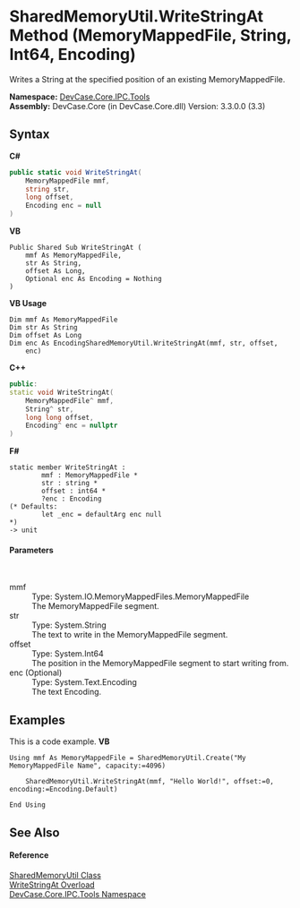 # SharedMemoryUtil.WriteStringAt Method (MemoryMappedFile, String, Int64, Encoding)
 

Writes a String at the specified position of an existing MemoryMappedFile.

**Namespace:**&nbsp;<a href="N_DevCase_Core_IPC_Tools">DevCase.Core.IPC.Tools</a><br />**Assembly:**&nbsp;DevCase.Core (in DevCase.Core.dll) Version: 3.3.0.0 (3.3)

## Syntax

**C#**<br />
``` C#
public static void WriteStringAt(
	MemoryMappedFile mmf,
	string str,
	long offset,
	Encoding enc = null
)
```

**VB**<br />
``` VB
Public Shared Sub WriteStringAt ( 
	mmf As MemoryMappedFile,
	str As String,
	offset As Long,
	Optional enc As Encoding = Nothing
)
```

**VB Usage**<br />
``` VB Usage
Dim mmf As MemoryMappedFile
Dim str As String
Dim offset As Long
Dim enc As EncodingSharedMemoryUtil.WriteStringAt(mmf, str, offset, 
	enc)
```

**C++**<br />
``` C++
public:
static void WriteStringAt(
	MemoryMappedFile^ mmf, 
	String^ str, 
	long long offset, 
	Encoding^ enc = nullptr
)
```

**F#**<br />
``` F#
static member WriteStringAt : 
        mmf : MemoryMappedFile * 
        str : string * 
        offset : int64 * 
        ?enc : Encoding 
(* Defaults:
        let _enc = defaultArg enc null
*)
-> unit 

```


#### Parameters
&nbsp;<dl><dt>mmf</dt><dd>Type: System.IO.MemoryMappedFiles.MemoryMappedFile<br />The MemoryMappedFile segment.</dd><dt>str</dt><dd>Type: System.String<br />The text to write in the MemoryMappedFile segment.</dd><dt>offset</dt><dd>Type: System.Int64<br />The position in the MemoryMappedFile segment to start writing from.</dd><dt>enc (Optional)</dt><dd>Type: System.Text.Encoding<br />The text Encoding.</dd></dl>

## Examples
This is a code example. 
**VB**<br />
``` VB
Using mmf As MemoryMappedFile = SharedMemoryUtil.Create("My MemoryMappedFile Name", capacity:=4096)

    SharedMemoryUtil.WriteStringAt(mmf, "Hello World!", offset:=0, encoding:=Encoding.Default)

End Using
```


## See Also


#### Reference
<a href="T_DevCase_Core_IPC_Tools_SharedMemoryUtil">SharedMemoryUtil Class</a><br /><a href="Overload_DevCase_Core_IPC_Tools_SharedMemoryUtil_WriteStringAt">WriteStringAt Overload</a><br /><a href="N_DevCase_Core_IPC_Tools">DevCase.Core.IPC.Tools Namespace</a><br />